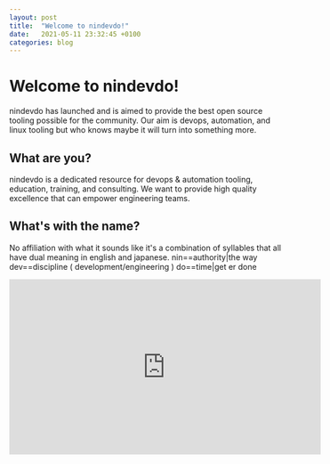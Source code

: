 ```yaml
---
layout: post
title:  "Welcome to nindevdo!"
date:   2021-05-11 23:32:45 +0100
categories: blog
---
```


# Welcome to nindevdo!
nindevdo has launched and is aimed to provide the best open source tooling possible for the community. Our aim is devops, automation, and linux tooling but who knows maybe it will turn into something more. 

## What are you?
nindevdo is a dedicated resource for devops & automation tooling, education, training, and consulting. We want to provide high quality excellence that can empower engineering teams.

## What's with the name?
No affiliation with what it sounds like it's a combination of syllables that all have dual meaning in english and japanese. 
nin==authority|the way
dev==discipline ( development/engineering )
do==time|get er done

<iframe width="560" height="315" src="https://www.youtube.com/embed/wxywu4r2liw" title="YouTube video player" frameborder="0" allow="accelerometer; autoplay; clipboard-write; encrypted-media; gyroscope; picture-in-picture" allowfullscreen></iframe>